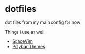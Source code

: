 # dotfiles
dot files from my main config for now

Things i use as well:
 - [SpaceVim](https://github.com/SpaceVim/SpaceVim)
 - [Polybar Themes](https://github.com/adi1090x/polybar-themes)
